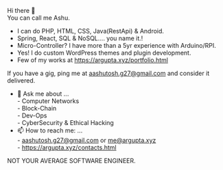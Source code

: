 Hi there 👋<br />
You can call me Ashu.<br />

- I can do PHP, HTML, CSS, Java(RestApi) & Android.<br />
- Spring, React, SQL & NoSQL.... you name it.!<br />
- Micro-Controller? I have more than a 5yr experience with Arduino/RPI.<br />
- Yes! I do custom WordPress themes and plugin development.<br />
- Few of my works at https://argupta.xyz/portfolio.html<br />

If you have a gig, ping me at aashutosh.g27@gmail.com and consider it delivered.<br />

- 💬 Ask me about ...<br />
      - Computer Networks<br />
      - Block-Chain<br />
      - Dev-Ops <br />
      - CyberSecurity & Ethical Hacking  <br />  
- 📫 How to reach me: ...<br />
      - aashutosh.g27@gmail.com or me@argupta.xyz<br />
      - https://argupta.xyz/contacts.html<br />

NOT YOUR AVERAGE SOFTWARE ENGINEER.
<!--
**sir-argupta/sir-argupta** is a ✨ _special_ ✨ repository because its `README.md` (this file) appears on your GitHub profile.

Here are some ideas to get you started:

- 🔭 I’m currently working on ...
- 🌱 I’m currently learning ...
- 👯 I’m looking to collaborate on ...
- 🤔 I’m looking for help with ...
- 💬 Ask me about ...
- 📫 How to reach me: ...
- 😄 Pronouns: ...
- ⚡ Fun fact: ...
-->
